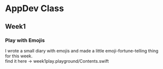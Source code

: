 # AppDev Class

## Week1
### Play with Emojis

I wrote a small diary with emojis and made a little emoji-fortune-telling thing for this week.
<br>
find it here -> week1play.playground/Contents.swift
